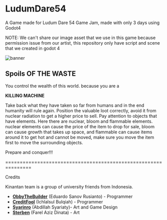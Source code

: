 # LudumDare54
A Game made for Ludum Dare 54 Game Jam, made with only 3 days using Godot4

NOTE: We can't share our image asset that we use in this game because permission issue from our artist, this repository only have script and scene that we created in godot 4

![banner](https://img.itch.zone/aW1nLzEzNTk2MjQ2LmpwZw==/original/ZD0hyv.jpg)

## Spoils OF THE WASTE

You control the wealth of this world. 
because you are a

**KILLING MACHINE**

Take back what they have taken so far from humans and in the end humanity will rule again. Position the valuable loot correctly, avoid it from nuclear radiation to get a higher price to sell. Pay attention to objects that have elements. Here there are nuclear, bloom and flammable elements. nuclear elements can cause the price of the item to drop for sale, bloom can cause growth that takes up space, and flammable can cause items around it to get hot and cannot be moved, make sure you move the item first to move the surrounding objects.



Prepare and conquer!!!

===============================================================

Credits

Kinantan team is a group of university friends from Indonesia.
- **[ObbyTheBuilder](https://github.com/ardoardo02)**  (Eduardo Sanov Rusianto) - Programmer
- **[CreditFool](https://github.com/CreditFool)** (Ichlalsul Bulqiah) - Programmer
- **[Syarinro](https://www.instagram.com/syarinro/)** (Abdillah Syariaty)-  Art and Game Design
- **[Sterben](https://www.instagram.com/fareldinata11_/)** (Farel Aziz Dinata) -  Art
